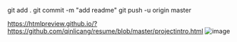 git add .
git commit -m "add readme"
git push -u origin master

https://htmlpreview.github.io/?https://github.com/qinlicang/resume/blob/master/projectintro.html
![image](https://github.com/qinlicang/resume/screenshots/projectintro.png)
